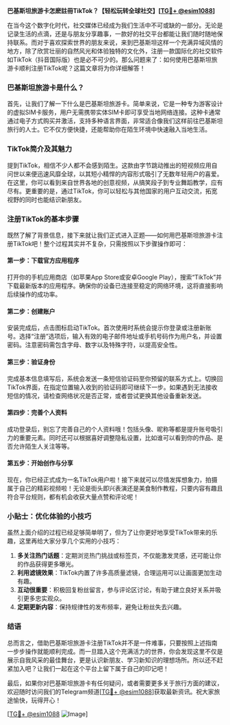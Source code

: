 **巴基斯坦旅游卡怎麽註冊TikTok？【轻松玩转全球社交】[[TG💪+ @esim1088](https://t.me/s/esim1088)]**

在当今这个数字化时代，社交媒体已经成为我们生活中不可或缺的一部分。无论是记录生活的点滴，还是与朋友分享趣事，一款好的社交平台都能让我们随时随地保持联系。而对于喜欢探索世界的朋友来说，来到巴基斯坦这样一个充满异域风情的地方，除了欣赏壮丽的自然风光和体验独特的文化外，注册一款国际化的社交软件如TikTok（抖音国际版）也是必不可少的。那么问题来了：如何使用巴基斯坦旅游卡顺利注册TikTok呢？这篇文章将为你详细解答！

### 巴基斯坦旅游卡是什么？

首先，让我们了解一下什么是巴基斯坦旅游卡。简单来说，它是一种专为游客设计的虚拟SIM卡服务，用户无需携带实体SIM卡即可享受当地网络连接。这种卡通常通过电子方式购买并激活，支持多种语言界面，非常适合像我们这样前往巴基斯坦旅行的人士。它不仅方便快捷，还能帮助你在陌生环境中快速融入当地生活。

### TikTok简介及其魅力

提到TikTok，相信不少人都不会感到陌生。这款由字节跳动推出的短视频应用自问世以来便迅速风靡全球，以其短小精悍的内容形式吸引了无数年轻用户的喜爱。在这里，你可以看到来自世界各地的创意视频，从搞笑段子到专业舞蹈教学，应有尽有。更重要的是，通过TikTok，你可以轻松与其他国家的用户互动交流，拓宽视野的同时也能结识新朋友。

### 注册TikTok的基本步骤

既然了解了背景信息，接下来就让我们正式进入正题——如何用巴基斯坦旅游卡注册TikTok吧！整个过程其实并不复杂，只需按照以下步骤操作即可：

#### 第一步：下载官方应用程序

打开你的手机应用商店（如苹果App Store或安卓Google Play），搜索“TikTok”并下载最新版本的应用程序。确保你的设备已连接至稳定的网络环境，这将直接影响后续操作的成功率。

#### 第二步：创建账户

安装完成后，点击图标启动TikTok。首次使用时系统会提示你登录或注册新账号。选择“注册”选项后，输入有效的电子邮件地址或手机号码作为用户名，并设置密码。注意密码需包含字母、数字以及特殊字符，以提高安全性。

#### 第三步：验证身份

完成基本信息填写后，系统会发送一条短信验证码至你预留的联系方式上。切换回TikTok界面，在指定位置输入收到的验证码即可继续下一步。如果遇到无法接收短信的情况，请检查网络状况是否正常，或者尝试更换其他设备重新发送。

#### 第四步：完善个人资料

成功登录后，别忘了完善自己的个人资料哦！包括头像、昵称等都是提升账号吸引力的重要元素。同时还可以根据喜好调整隐私设置，比如谁可以看到你的作品、是否允许陌生人关注等等。

#### 第五步：开始创作与分享

现在，你已经正式成为一名TikTok用户啦！接下来就可以尽情发挥想象力，拍摄属于自己的精彩视频啦！无论是街头即兴表演还是美食制作教程，只要内容有趣且符合平台规则，都有机会收获大量点赞和评论呢！

### 小贴士：优化体验的小技巧

虽然上面介绍的过程已经足够简单明了，但为了让你更好地享受TikTok带来的乐趣，这里再给大家分享几个实用的小技巧：

1. **多关注热门话题**：定期浏览热门挑战或标签页，不仅能激发灵感，还可能让你的作品获得更多曝光。
2. **利用滤镜效果**：TikTok内置了许多高质量滤镜，合理运用可以让画面更加生动有趣。
3. **互动很重要**：积极回复粉丝留言，参与评论区讨论，有助于建立良好关系并吸引更多忠实观众。
4. **定期更新内容**：保持规律性的发布频率，避免让粉丝失去兴趣。

### 结语

总而言之，借助巴基斯坦旅游卡注册TikTok并不是一件难事，只要按照上述指南一步步操作就能顺利完成。而一旦踏入这个充满活力的世界，你会发现这里不仅是展示自我风采的最佳舞台，更是认识新朋友、学习新知识的理想场所。所以还不赶紧加入吧？让我们一起在这个平台上留下属于自己的印记吧！

最后，如果你对巴基斯坦旅游卡有任何疑问，或者需要更多关于旅行方面的建议，欢迎随时访问我们的Telegram频道[[TG💪+ @esim1088](https://t.me/s/esim1088)]获取最新资讯。祝大家旅途愉快，玩得开心！

[[TG💪+ @esim1088](https://t.me/s/esim1088) ![Image](https://i.postimg.cc/4NQfJmqS/Snipaste-2025-05-13-00-14-12.png)]